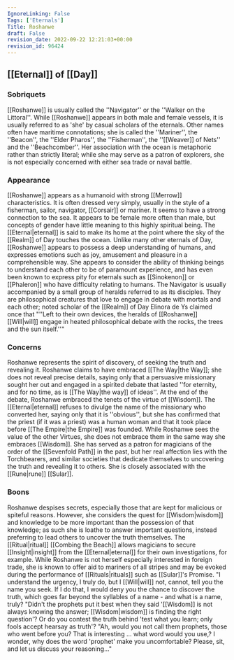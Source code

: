 ```yaml
---
IgnoreLinking: False
Tags: ['Eternals']
Title: Roshanwe
draft: False
revision_date: 2022-09-22 12:21:03+00:00
revision_id: 96424
---
```


## [[Eternal]] of [[Day]]
### Sobriquets
[[Roshanwe]] is usually called the ''Navigator'' or the ''Walker on the Littoral''. While [[Roshanwe]] appears in both male and female vessels, it is usually referred to as 'she' by casual scholars of the eternals.
Other names often have maritime connotations; she is called the ''Mariner'', the ''Beacon'', the ''Elder Pharos'', the ''Fisherman'', the ''[[Weaver]] of Nets'' and the ''Beachcomber''. Her association with the ocean is metaphoric rather than strictly literal; while she may serve as a patron of explorers, she is not especially concerned with either sea trade or naval battle.
### Appearance
[[Roshanwe]] appears as a humanoid with strong [[Merrow]] characteristics. It is often dressed very simply, usually in the style of a fisherman, sailor, navigator, [[Corsair]] or mariner. It seems to have a strong connection to the sea. It appears to be female more often than male, but concepts of gender have little meaning to this highly spiritual being. 
The [[Eternal|eternal]] is said to make its home at the point where the sky of the [[Realm]] of Day touches the ocean. Unlike many other eternals of Day, [[Roshanwe]] appears to possess a deep understanding of humans, and expresses emotions such as joy, amusement and pleasure in a comprehensible way. She appears to consider the ability of thinking beings to understand each other to be of paramount experience, and has even been known to express pity for eternals such as [[Sinokenon]] or [[Phaleron]] who have difficulty relating to humans.
The Navigator is usually accompanied by a small group of heralds referred to as its disciples. They are philosophical creatures that love to engage in debate with mortals and each other; noted scholar of the [[Realm]] of Day Elinora de Ys claimed once that "''Left to their own devices, the heralds of [[Roshanwe]] [[Will|will]] engage in heated philosophical debate with the rocks, the trees and the sun itself.''"
### Concerns
Roshanwe represents the spirit of discovery, of seeking the truth and revealing it.
Roshanwe claims to have embraced [[The Way|the Way]]; she does not reveal precise details, saying only that a persuasive missionary sought her out and engaged in a spirited debate that lasted ''for eternity, and for no time, as is [[The Way|the way]] of ideas''. At the end of the debate, Roshanwe embraced the tenets of the virtue of [[Wisdom]]. The [[Eternal|eternal]] refuses to divulge the name of the missionary who converted her, saying only that it is ''obvious'', but she has confirmed that the priest (if it was a priest) was a human woman and that it took place before [[The Empire|the Empire]] was founded. While Roshanwe sees the value of the other Virtues, she does not embrace them in the same way she embraces [[Wisdom]].
She has served as a patron for magicians of the order of the [[Sevenfold Path]] in the past, but her real affection lies with the Torchbearers, and similar societies that dedicate themselves to uncovering the truth and revealing it to others.
She is closely associated with the [[Rune|rune]] [[Sular]].
### Boons
Roshanwe despises secrets, especially those that are kept for malicious or spiteful reasons. However, she considers the quest for [[Wisdom|wisdom]] and knowledge to be more important than the possession of that knowledge; as such she is loathe to answer important questions, instead preferring to lead others to uncover the truth themselves. The [[Ritual|ritual]] [[Combing the Beach]] allows magicians to secure [[Insight|insight]] from the [[Eternal|eternal]] for their own investigations, for example.
While Roshanwe is not herself especially interested in foreign trade, she is known to offer aid to mariners of all stripes and may be evoked during the performance of [[Rituals|rituals]] such as [[Sular]]'s Promise.
"I understand the urgency, I truly do, but I [[Will|will]] not, cannot, tell you the name you seek. If I do that, I would deny you the chance to discover the truth, which goes far beyond the syllables of a name - and what is a name, truly?
"Didn't the prophets put it best when they said '[[Wisdom]] is not always knowing the answer; [[Wisdom|wisdom]] is finding the right question'? Or do you contest the truth behind 'test what you learn; only fools accept hearsay as truth'?
"Ah, would you not call them prophets, those who went before you? That is interesting ... what word would you use,? I wonder, why does the word 'prophet' make you uncomfortable? Please, sit, and let us discuss your reasoning..."